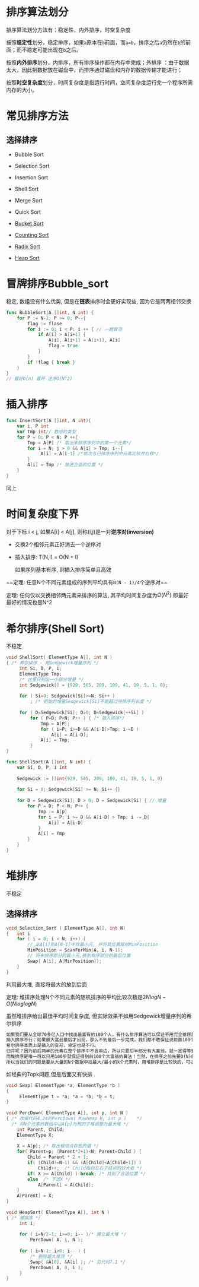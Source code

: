 # 排序算法划分

排序算法划分方法有：稳定性，内外排序，时空复杂度

按照**稳定性**划分，稳定排序，如果`a`原本在`b`前面，而`a=b`，排序之后`a`仍然在`b`的前面；而不稳定可能出现在`b`之后。

按照**内外排序**划分，内排序，所有排序操作都在内存中完成；外排序 ：由于数据太大，因此把数据放在磁盘中，而排序通过磁盘和内存的数据传输才能进行；

按照**时空复杂度**划分，时间复杂度是指运行时间，空间复杂度运行完一个程序所需内存的大小。

# 常见排序方法

## 选择排序



- Bubble Sort
- Selection Sort
- Insertion Sort
- Shell Sort
- Merge Sort
- Quick Sort

- [Bucket Sort](https://www.cs.usfca.edu/~galles/visualization/BucketSort.html)
- [Counting Sort](https://www.cs.usfca.edu/~galles/visualization/CountingSort.html)
- [Radix Sort](https://www.cs.usfca.edu/~galles/visualization/RadixSort.html)
- [Heap Sort](https://www.cs.usfca.edu/~galles/visualization/HeapSort.html)

# 冒牌排序Bubble_sort

稳定, 数组没有什么优势, 但是在**链表**排序时会更好实现些, 因为它是两两相邻交换

```go
func BubbleSort(A []int, N int) {
    for P := N-1; P >= 0; P--{
        flag := flase 
        for i := 0; i < P; i ++ { // 一趟冒泡
            if A[i] > A[i+1] {
                A[i], A[i+1] = A[i+1], A[i]
                flag = true
            }
        }
        if !flag { break }
    }
}
// 最好O(n) 最坏 逆序O(N^2)
```

# 插入排序

```go
func InsertSort(A []int, N int){
    var i, P int
    var Tmp int// 数组的类型
    for P = 0; P < N; P ++{
        Tmp = A[P] /* 取出未排序序列中的第一个元素*/
        for i = N; j > 0 && A[i] > Tmp; i--{
             A[i] = A[i-1] /*依次与已排序序列中元素比较并右移*/
        }
        A[i] = Tmp /* 放进合适的位置 */
    }
}
```

同上

# 时间复杂度下界

对于下标 i < j, 如果A[i] < A[j], 则称(i,j)是一对**逆序对(inversion)**

- 交换2个相邻元素正好消去一个逆序对

- 插入排序: T(N,I) = O(N + I)

  如果序列基本有序, 则插入排序简单且高效

==定理: 任意N个不同元素组成的序列平均具有`N(N - 1)/4`个逆序对==

定理: 任何仅以交换相邻两元素来排序的算法, 其平均时间复杂度为$\Omega (N^2)$ 即最好最好的情况也是N^2



# 希尔排序(Shell Sort)

不稳定

```c
void ShellSort( ElementType A[], int N )
{ /* 希尔排序 - 用Sedgewick增量序列 */
     int Si, D, P, i;
     ElementType Tmp;
     /* 这里只列出一小部分增量 */
     int Sedgewick[] = {929, 505, 209, 109, 41, 19, 5, 1, 0};
      
     for ( Si=0; Sedgewick[Si]>=N; Si++ ) 
         ; /* 初始的增量Sedgewick[Si]不能超过待排序列长度 */
 
     for ( D=Sedgewick[Si]; D>0; D=Sedgewick[++Si] )
         for ( P=D; P<N; P++ ) { /* 插入排序*/
             Tmp = A[P];
             for ( i=P; i>=D && A[i-D]>Tmp; i-=D )
                 A[i] = A[i-D];
             A[i] = Tmp;
         }
}
```

```go
func ShellSort(A []int, N int) {
    var Si, D, P, i int
    
    Sedgewick := []int{929, 505, 209, 109, 41, 19, 5, 1, 0}
    
    for Si = 0; Sedgewick[Si] >= N; Si++ {}
    
    for D = Sedgewick[Si]; D > 0; D = Sedgewick[Si] { // 增量
        for P = D; P < N; P++ {
            Tmp := A[p]
            for i = P; i >= D && A[i-D] > Tmp; i -= D{
                A[i] = A[i-D]
            }
            A[i] = Tmp
        }
    }
}
```



# 堆排序

不稳定

## 选择排序

```c
void Selection_Sort ( ElementType A[], int N)
{	int i
    for ( i = 0; i < N; i++) {
        // 从A[i]到A[N-1]中找最小元, 并将其位置赋给MinPosition
        MinPosition = ScanForMin(A, i, N-1);
        // 将未排序部分的最小元,换到有序部分的最后位置
        Swap( A[i], A[MinPosition]);
    }
}
```

利用最大堆, 直接将最大的放到后面

定理: 堆排序处理N个不同元素的随机排序的平均比较次数是$2NlogN - O(Nlog logN)$

虽然堆排序给出最佳平均时间复杂度, 但实际效果不如用Sedgewick增量序列的希尔排序

```txt
如果我们要从全球70多亿人口中找出最富有的100个人，有什么排序算法可以保证不用完全排序就能在中途得到结果吗？
插入排序不行：如果最大富翁最后才出现，那么不到最后一步完成，我们都不敢保证说前面100个就是答案了。
希尔排序本质上是插入的变形，肯定也是不行。
归并呢？因为前后两半的元素在整个排序中不会串边，所以只要后半部分有大富翁，就一定得等到最后一步大合并，才能确保前面排的100个是答案。
而堆排序是唯一可以只用100步就保证得到前100个大富翁的算法！当然，在排序之前先要O(N)的时间去建立最大堆。
所以当我们的问题是要从大量的N个数据中找最大/最小的k个元素时，用堆排序是比较快的，可以在O(N+klogN)时间内得到解 —— 当然k比较小才行。对于这种问题，还有另一种方法是：先把前k个元素调整成最小堆（时间为O(k)）；此后每读入一个元素，首先跟堆顶元素比较，如果没有堆顶大，就直接扔掉了；否则把堆顶元素替换掉，做一次下滤。这样总体最坏复杂度是O(k+Nlogk)。
```

如经典的Topk问题,但是后面又有快排

```c
void Swap( ElementType *a, ElementType *b )
{
     ElementType t = *a; *a = *b; *b = t;
}
  
void PercDown( ElementType A[], int p, int N )
{ /* 改编代码4.24的PercDown( MaxHeap H, int p )    */
  /* 将N个元素的数组中以A[p]为根的子堆调整为最大堆 */
    int Parent, Child;
    ElementType X;
 
    X = A[p]; /* 取出根结点存放的值 */
    for( Parent=p; (Parent*2+1)<N; Parent=Child ) {
        Child = Parent * 2 + 1;
        if( (Child!=N-1) && (A[Child]<A[Child+1]) )
            Child++;  /* Child指向左右子结点的较大者 */
        if( X >= A[Child] ) break; /* 找到了合适位置 */
        else  /* 下滤X */
            A[Parent] = A[Child];
    }
    A[Parent] = X;
}
 
void HeapSort( ElementType A[], int N ) 
{ /* 堆排序 */
     int i;
       
     for ( i=N/2-1; i>=0; i-- )/* 建立最大堆 */
         PercDown( A, i, N );
      
     for ( i=N-1; i>0; i-- ) {
         /* 删除最大堆顶 */
         Swap( &A[0], &A[i] ); /* 见代码7.1 */
         PercDown( A, 0, i );
     }
}
```




